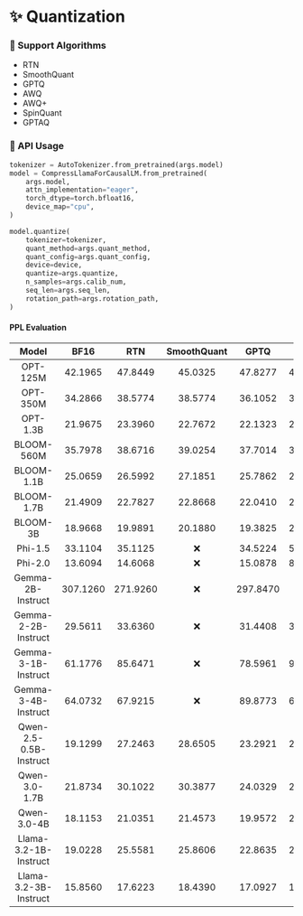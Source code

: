 # ✨ Quantization

### 🦜 Support Algorithms
- RTN
- SmoothQuant
- GPTQ
- AWQ
- AWQ+
- SpinQuant
- GPTAQ

### 🦁 API Usage

```python
tokenizer = AutoTokenizer.from_pretrained(args.model)
model = CompressLlamaForCausalLM.from_pretrained(
    args.model,
    attn_implementation="eager",
    torch_dtype=torch.bfloat16,
    device_map="cpu",
)

model.quantize(
    tokenizer=tokenizer,
    quant_method=args.quant_method,
    quant_config=args.quant_config,
    device=device,
    quantize=args.quantize,
    n_samples=args.calib_num,
    seq_len=args.seq_len,
    rotation_path=args.rotation_path,
)
```

#### PPL Evaluation

| Model | BF16 | RTN | SmoothQuant | GPTQ | AWQ | AWQ+ | SpinQuant | GPTAQ |
| :---: | :---: | :---: | :---: | :---: | :---: | :---: | :---: | :---: |
| OPT-125M | 42.1965 | 47.8449 | 45.0325 | 47.8277 | 47.3636 | 46.5827 | ❌ |  |
| OPT-350M | 34.2866 | 38.5774 | 38.5774 | 36.1052 | 37.6461 | 36.4058 | ❌ |  |
| OPT-1.3B | 21.9675 | 23.3960 | 22.7672 | 22.1323 | 22.6504 | 22.3655 | ❌ |  |
| BLOOM-560M | 35.7978 | 38.6716 | 39.0254 | 37.7014 | 39.2614 | 38.3677 | ❌ |  |
| BLOOM-1.1B | 25.0659 | 26.5992 | 27.1851 |25.7862 | 27.1075 | 26.1620 | ❌ |  |
| BLOOM-1.7B | 21.4909 | 22.7827 | 22.8668 | 22.0410 | 23.1552 | 22.3943 | ❌ |  |
| BLOOM-3B | 18.9668 | 19.9891 | 20.1880 | 19.3825 | 20.3097 | 19.7093 | ❌ |  |
| Phi-1.5 | 33.1104 | 35.1125 | ❌ | 34.5224 | 54.3485 | 53.5180 | ❌ |  |
| Phi-2.0 | 13.6094 | 14.6068 | ❌ | 15.0878 | 83.0253 | 83.8705 | ❌ |  |
| Gemma-2B-Instruct | 307.1260 | 271.9260 | ❌ | 297.8470 | ❌ | ❌ | ❌ |  |
| Gemma-2-2B-Instruct | 29.5611 | 33.6360 | ❌ | 31.4408 | 31.3707 | 32.5728 | ❌ |  |
| Gemma-3-1B-Instruct | 61.1776 | 85.6471 | ❌ | 78.5961 | 91.5226 | 79.6050 | ❌ |  |
| Gemma-3-4B-Instruct | 64.0732 | 67.9215 | ❌ | 89.8773 | 65.9059 | 80.6274 | ❌ |  |
| Qwen-2.5-0.5B-Instruct | 19.1299 | 27.2463 | 28.6505 | 23.2921 | 29.5395 | 24.8097 | ❌ |  |
| Qwen-3.0-1.7B | 21.8734 | 30.1022 | 30.3877 | 24.0329 | 27.8481 | 25.5153 | ❌ |  |
| Qwen-3.0-4B | 18.1153 | 21.0351 | 21.4573 | 19.9572 | 22.6069 | 20.7681 | ❌ |  |
| Llama-3.2-1B-Instruct | 19.0228 | 25.5581 | 25.8606 | 22.8635 | 24.3941 | 22.6888 | 21.1071 |  |
| Llama-3.2-3B-Instruct | 15.8560 | 17.6223 | 18.4390 | 17.0927 | 18.1077 | 17.3577 | 16.9951 |  |

